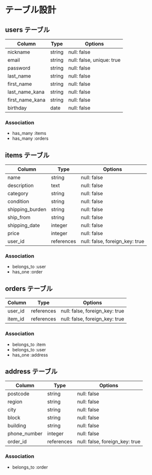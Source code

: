 # テーブル設計

## users テーブル

| Column            | Type   | Options                  | 
| ----------------- | ------ | ------------------------ | 
| nickname          | string | null: false              | 
| email             | string | null: false, unique: true| 
| password          | string | null: false              | 
| last_name         | string | null: false              | 
| first_name        | string | null: false              | 
| last_name_kana    | string | null: false              | 
| first_name_kana   | string | null: false              | 
| birthday          | date   | null: false              | 

### Association

- has_many :items
- has_many :orders

## items テーブル

| Column          | Type       | Options                        | 
| --------------- | ---------- | ------------------------------ | 
| name            | string     | null: false                    | 
| description     | text       | null: false                    | 
| category        | string     | null: false                    | 
| condition       | string     | null: false                    | 
| shipping_burden | string     | null: false                    | 
| ship_from       | string     | null: false                    | 
| shipping_date   | integer    | null: false                    | 
| price           | integer    | null: false                    | 
| user_id         | references | null: false, foreign_key: true |

### Association

- belongs_to :user
- has_one :order

## orders テーブル

| Column  | Type       | Options                        |
| ------- | ---------- | ------------------------------ |
| user_id | references | null: false, foreign_key: true |
| item_id | references | null: false, foreign_key: true |

### Association

- belongs_to :item
- belongs_to :user
- has_one :address

## address テーブル
                   
| Column       | Type       | Options                        | 
| ------------ | ---------- | ------------------------------ | 
| postcode     | string     | null: false                    | 
| region       | string     | null: false                    | 
| city         | string     | null: false                    | 
| block        | string     | null: false                    | 
| building     | string     | null: false                    | 
| phone_number | integer    | null: false                    | 
| order_id     | references | null: false, foreign_key: true |

### Association

- belongs_to :order
